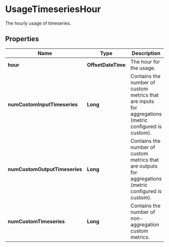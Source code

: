 

# UsageTimeseriesHour

The hourly usage of timeseries.

## Properties

Name | Type | Description | Notes
------------ | ------------- | ------------- | -------------
**hour** | **OffsetDateTime** | The hour for the usage. |  [optional]
**numCustomInputTimeseries** | **Long** | Contains the number of custom metrics that are inputs for aggregations (metric configured is custom). |  [optional]
**numCustomOutputTimeseries** | **Long** | Contains the number of custom metrics that are outputs for aggregations (metric configured is custom). |  [optional]
**numCustomTimeseries** | **Long** | Contains the number of non-aggregation custom metrics. |  [optional]



